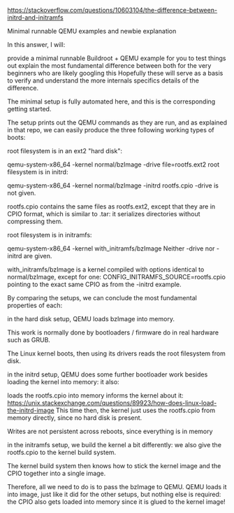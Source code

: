 https://stackoverflow.com/questions/10603104/the-difference-between-initrd-and-initramfs

Minimal runnable QEMU examples and newbie explanation

In this answer, I will:

provide a minimal runnable Buildroot + QEMU example for you to test things out
explain the most fundamental difference between both for the very beginners who are likely googling this
Hopefully these will serve as a basis to verify and understand the more internals specifics details of the difference.

The minimal setup is fully automated here, and this is the corresponding getting started.

The setup prints out the QEMU commands as they are run, and as explained in that repo, we can easily produce the three following working types of boots:

root filesystem is in an ext2 "hard disk":

qemu-system-x86_64 -kernel normal/bzImage -drive file=rootfs.ext2
root filesystem is in initrd:

qemu-system-x86_64 -kernel normal/bzImage -initrd rootfs.cpio
-drive is not given.

rootfs.cpio contains the same files as rootfs.ext2, except that they are in CPIO format, which is similar to .tar: it serializes directories without compressing them.

root filesystem is in initramfs:

qemu-system-x86_64 -kernel with_initramfs/bzImage
Neither -drive nor -initrd are given.

with_initramfs/bzImage is a kernel compiled with options identical to normal/bzImage, except for one: CONFIG_INITRAMFS_SOURCE=rootfs.cpio pointing to the exact same CPIO as from the -initrd example.

By comparing the setups, we can conclude the most fundamental properties of each:

in the hard disk setup, QEMU loads bzImage into memory.

This work is normally done by bootloaders / firmware do in real hardware such as GRUB.

The Linux kernel boots, then using its drivers reads the root filesystem from disk.

in the initrd setup, QEMU does some further bootloader work besides loading the kernel into memory: it also:

loads the rootfs.cpio into memory
informs the kernel about it: https://unix.stackexchange.com/questions/89923/how-does-linux-load-the-initrd-image
This time then, the kernel just uses the rootfs.cpio from memory directly, since no hard disk is present.

Writes are not persistent across reboots, since everything is in memory

in the initramfs setup, we build the kernel a bit differently: we also give the rootfs.cpio to the kernel build system.

The kernel build system then knows how to stick the kernel image and the CPIO together into a single image.

Therefore, all we need to do is to pass the bzImage to QEMU. QEMU loads it into image, just like it did for the other setups, but nothing else is required: the CPIO also gets loaded into memory since it is glued to the kernel image!
